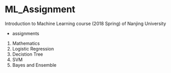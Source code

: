 # ML_Assignment
Introduction to Machine Learning course (2018 Spring) of Nanjing University
  * assignments
1. Mathematics
2. Logistic Regression
3. Decistion Tree
4. SVM
5. Bayes and Ensemble
